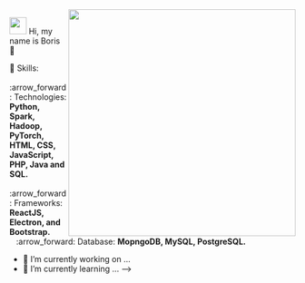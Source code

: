 
<img src="https://media.giphy.com/media/UEGwYCVTBFa9tJEf66/giphy.gif" min-width="400px" max-width="400px" width="400px" align="right">

<p align="left">
  <img src="https://giphy.com/gifs/rainbow-computer-data-UEGwYCVTBFa9tJEf66" height="30px width="30px" >
  Hi, my name is Boris 🌱
</p>

<p align="left">
  💬 Skills: <br>
      &nbsp;&nbsp; :arrow_forward:	Technologies: <strong>Python, Spark, Hadoop,  PyTorch, HTML, CSS, JavaScript, PHP, Java and SQL.</strong> <br>
      &nbsp;&nbsp; :arrow_forward: Frameworks: <strong>ReactJS, Electron, and Bootstrap.</strong> <br>
      &nbsp;&nbsp; :arrow_forward:	Database: <strong>MopngoDB, MySQL, PostgreSQL.</strong> <br>
</p>

- 🔭 I’m currently working on ...
- 🌱 I’m currently learning ...
-->
